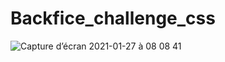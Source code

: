 # Backfice_challenge_css
![Capture d’écran 2021-01-27 à 08 08 41](https://user-images.githubusercontent.com/10420131/105955974-619d3700-6077-11eb-8743-a05dd6c26217.png)
